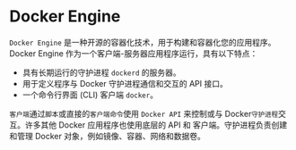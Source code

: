 # Docker Engine

`Docker Engine` 是一种开源的容器化技术，用于构建和容器化您的应用程序。Docker Engine 作为一个客户端-服务器应用程序运行，具有以下特点：

- 具有长期运行的守护进程 `dockerd` 的服务器。  
- 用于定义程序与 Docker 守护进程通信和交互的 API 接口。  
- 一个命令行界面 (CLI) 客户端 `docker`。

`客户端`通过`脚本`或直接的`客户端命令`使用 `Docker API` 来控制或与 Docker`守护进程`交互。许多其他 Docker 应用程序也使用底层的 API 和 客户端。守护进程负责创建和管理 Docker 对象，例如镜像、容器、网络和数据卷。

